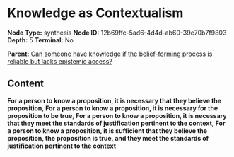 # Knowledge as Contextualism

**Node Type:** synthesis
**Node ID:** 12b69ffc-5ad6-4d4d-ab60-39e70b7f9803
**Depth:** 5
**Terminal:** No

**Parent:** [Can someone have knowledge if the belief-forming process is reliable but lacks epistemic access?](can-someone-have-knowledge-if-the-belief-forming-process-is-reliable-but-lacks-epistemic-access-antithesis-4f564f8b-97c8-4f7a-b0e8-3a2b459de525.md)

## Content

**For a person to know a proposition, it is necessary that they believe the proposition**, **For a person to know a proposition, it is necessary for the proposition to be true**, **For a person to know a proposition, it is necessary that they meet the standards of justification pertinent to the context**, **For a person to know a proposition, it is sufficient that they believe the proposition, the proposition is true, and they meet the standards of justification pertinent to the context**
